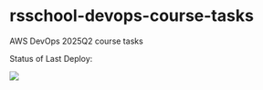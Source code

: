 # rsschool-devops-course-tasks
AWS DevOps 2025Q2 course tasks

Status of Last Deploy: <br>

<img src="https://github.com/adv4000/rsschool-devops-course-tasks/workflows/CI-CD-Pipeline/badge.svg?branch=master"><br>
